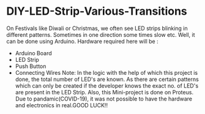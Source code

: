 # DIY-LED-Strip-Various-Transitions
On Festivals like Diwali or Christmas, we often see LED strips blinking in different patterns. Sometimes in one direction some times slow etc. Well, it can be done using Arduino. 
Hardware required here will be :
- Arduino Board
- LED Strip
- Push Button
- Connecting Wires
Note: In the logic with the help of which this project is done, the total number of LED's are known. As there are certain patterns which can only be created if the developer knows the exact no. of LED's are present in the LED Strip. Also, this Mini-project is done on Proteus. Due to pandamic(COVID-19), it was not possible to have the hardware and electronics in real.GOOD LUCK!! 
